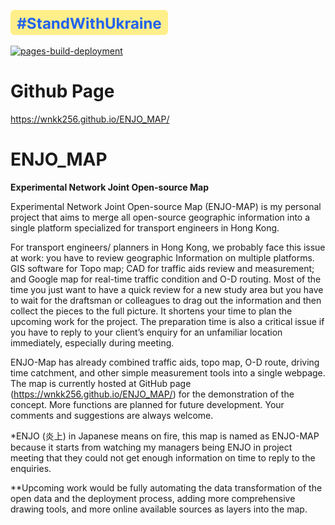 [![Support Ukraine](https://raw.githubusercontent.com/vshymanskyy/StandWithUkraine/main/badges/StandWithUkraine.svg)](https://stand-with-ukraine.pp.ua)

[![pages-build-deployment](https://github.com/KHwong12/OZP_buffer_stat/actions/workflows/pages/pages-build-deployment/badge.svg)](https://github.com/KHwong12/OZP_buffer_stat/actions/workflows/pages/pages-build-deployment)

# Github Page
https://wnkk256.github.io/ENJO_MAP/

# ENJO_MAP
**Experimental Network Joint Open-source Map**

Experimental Network Joint Open-source Map (ENJO-MAP) is my personal project that aims to merge all open-source geographic information into a single platform specialized for transport engineers in Hong Kong.

For transport engineers/ planners in Hong Kong, we probably face this issue at work: you have to review geographic Information on multiple platforms. GIS software for Topo map; CAD for traffic aids review and measurement; and Google map for real-time traffic condition and O-D routing. Most of the time you just want to have a quick review for a new study area but you have to wait for the draftsman or colleagues to drag out the information and then collect the pieces to the full picture. It shortens your time to plan the upcoming work for the project. The preparation time is also a critical issue if you have to reply to your client’s enquiry for an unfamiliar location immediately, especially during meeting.

ENJO-Map has already combined traffic aids, topo map, O-D route, driving time catchment, and other simple measurement tools into a single webpage. The map is currently hosted at GitHub page (https://wnkk256.github.io/ENJO_MAP/) for the demonstration of the concept. More functions are planned for future development. Your comments and suggestions are always welcome.

*ENJO (炎上) in Japanese means on fire, this map is named as ENJO-MAP because it starts from watching my managers being ENJO in project meeting that they could not get enough information on time to reply to the enquiries.

**Upcoming work would be fully automating the data transformation of the open data and the deployment process, adding more comprehensive drawing tools, and more online available sources as layers into the map. 
